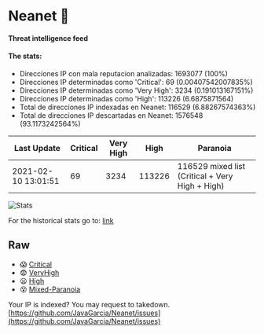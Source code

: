 # Neanet :hocho:
#### Threat intelligence feed
#### The stats:

- Direcciones IP con mala reputacion analizadas: 1693077 (100%)
- Direcciones IP determinadas como 'Critical':  69 (0.00407542007835%)
- Direcciones IP determinadas como 'Very High':  3234 (0.191013167151%)
- Direcciones IP determinadas como 'High':  113226 (6.6875871564)
- Total de direcciones IP indexadas en Neanet:  116529 (6.88267574363%)
- Total de direcciones IP descartadas en Neanet:  1576548 (93.1173242564%)

| Last Update | Critical | Very High | High | Paranoia |
| --- | --- | --- | --- | --- |
| 2021-02-10 13:01:51 | 69 | 3234 | 113226 | 116529 mixed list (Critical + Very High + High)|

![Stats](https://docs.google.com/spreadsheets/d/e/2PACX-1vSnaNMIXVabIpDJjufMlzH7poXnshF3mgd8Is1g9ytUEzVsP5my4Trn8f-xkoLLQ38xpL3HtmUexLo6/pubchart?oid=501124687&format=image)

For the historical stats go to: [link](/stats.csv)
## Raw
- :scream: [Critical](https://raw.githubusercontent.com/JavaGarcia/Neanet/master/blacklists/neanet_critical.txt)
- :fearful: [VeryHigh](https://raw.githubusercontent.com/JavaGarcia/Neanet/master/blacklists/neanet_veryHigh.txtt)
- :frowning: [High](https://raw.githubusercontent.com/JavaGarcia/Neanet/master/blacklists/neanet_high.txt)
- :dizzy_face: [Mixed-Paranoia](https://raw.githubusercontent.com/JavaGarcia/Neanet/master/blacklists/neanet_all.txt)


Your IP is indexed? You may request to takedown. [https://github.com/JavaGarcia/Neanet/issues](https://github.com/JavaGarcia/Neanet/issues)


































































































































































































































































































































































































































































































































































































































































































































































































































































































































































































































































































































































































































































































































































































































































































































































































































































































































































































































































































































































































































































































































































































































































































































































































































































































































































































































































































































































































































































































































































































































































































































































































































































































































































































































































































































































































































































































































































































































































































































































































































































































































































































































































